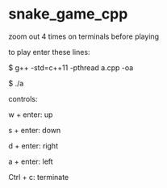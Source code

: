 # snake_game_cpp

zoom out 4 times on terminals before playing 

to play enter these lines:

$ g++ -std=c++11 -pthread a.cpp -oa

$ ./a

controls:

w + enter:  up

s + enter: down

d + enter: right

a + enter: left

Ctrl + c: terminate
